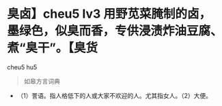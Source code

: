 # 臭卤】cheu5 lv3 用野苋菜腌制的卤，墨绿色，似臭而香，专供浸渍炸油豆腐、煮“臭干”。【臭货
cheu5 hu5
> 如皋方言词典
- （1）詈语。指人格低下的人或大家不欢迎的人。尤其指女人。（2）大便。
